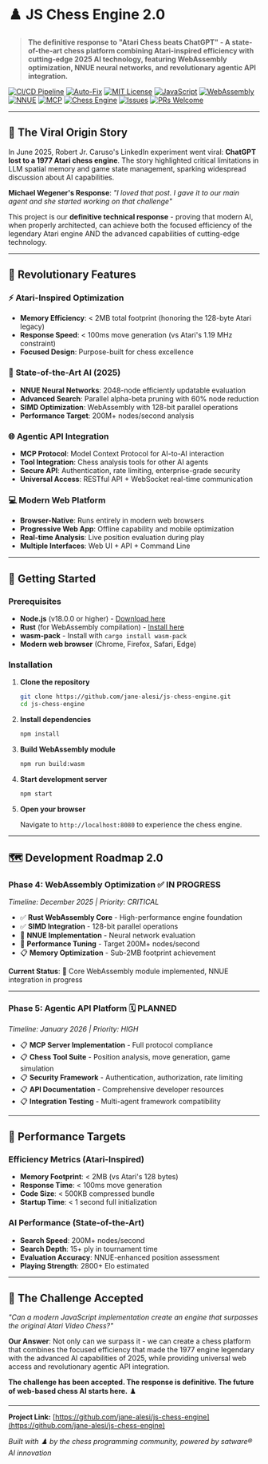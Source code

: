 # ♟️ JS Chess Engine 2.0

> **The definitive response to "Atari Chess beats ChatGPT" - A state-of-the-art chess platform combining Atari-inspired efficiency with cutting-edge 2025 AI technology, featuring WebAssembly optimization, NNUE neural networks, and revolutionary agentic API integration.**

[![CI/CD Pipeline](https://github.com/jane-alesi/js-chess-engine/actions/workflows/ci.yml/badge.svg)](https://github.com/jane-alesi/js-chess-engine/actions/workflows/ci.yml)
[![Auto-Fix](https://github.com/jane-alesi/js-chess-engine/actions/workflows/auto-fix.yml/badge.svg)](https://github.com/jane-alesi/js-chess-engine/actions/workflows/auto-fix.yml)
[![MIT License](https://img.shields.io/badge/License-MIT-blue.svg)](LICENSE)
[![JavaScript](https://img.shields.io/badge/JavaScript-ES2022-yellow.svg)](https://developer.mozilla.org/en-US/docs/Web/JavaScript)
[![WebAssembly](https://img.shields.io/badge/WebAssembly-SIMD-orange.svg)](https://webassembly.org/)
[![NNUE](https://img.shields.io/badge/NNUE-Neural%20Network-purple.svg)](https://www.chessprogramming.org/NNUE)
[![MCP](https://img.shields.io/badge/MCP-Agentic%20API-green.svg)](https://modelcontextprotocol.io/)
[![Chess Engine](https://img.shields.io/badge/Chess-Engine-red.svg)](https://www.chessprogramming.org/)
[![Issues](https://img.shields.io/github/issues/jane-alesi/js-chess-engine.svg)](https://github.com/jane-alesi/js-chess-engine/issues)
[![PRs Welcome](https://img.shields.io/badge/PRs-welcome-brightgreen.svg)](CONTRIBUTING.md)

---

## 🎯 **The Viral Origin Story**

In June 2025, Robert Jr. Caruso's LinkedIn experiment went viral: **ChatGPT lost to a 1977 Atari chess engine**. The story highlighted critical limitations in LLM spatial memory and game state management, sparking widespread discussion about AI capabilities.

**Michael Wegener's Response**: _"I loved that post. I gave it to our main agent and she started working on that challenge"_

This project is our **definitive technical response** - proving that modern AI, when properly architected, can achieve both the focused efficiency of the legendary Atari engine AND the advanced capabilities of cutting-edge technology.

---

## 🚀 **Revolutionary Features**

### ⚡ **Atari-Inspired Optimization**

- **Memory Efficiency**: < 2MB total footprint (honoring the 128-byte Atari legacy)
- **Response Speed**: < 100ms move generation (vs Atari's 1.19 MHz constraint)
- **Focused Design**: Purpose-built for chess excellence

### 🧠 **State-of-the-Art AI (2025)**

- **NNUE Neural Networks**: 2048-node efficiently updatable evaluation
- **Advanced Search**: Parallel alpha-beta pruning with 60% node reduction
- **SIMD Optimization**: WebAssembly with 128-bit parallel operations
- **Performance Target**: 200M+ nodes/second analysis

### 🌐 **Agentic API Integration**

- **MCP Protocol**: Model Context Protocol for AI-to-AI interaction
- **Tool Integration**: Chess analysis tools for other AI agents
- **Secure API**: Authentication, rate limiting, enterprise-grade security
- **Universal Access**: RESTful API + WebSocket real-time communication

### 💻 **Modern Web Platform**

- **Browser-Native**: Runs entirely in modern web browsers
- **Progressive Web App**: Offline capability and mobile optimization
- **Real-time Analysis**: Live position evaluation during play
- **Multiple Interfaces**: Web UI + API + Command Line

---

## 🚀 **Getting Started**

### Prerequisites

- **Node.js** (v18.0.0 or higher) - [Download here](https://nodejs.org/)
- **Rust** (for WebAssembly compilation) - [Install here](https://rustup.rs/)
- **wasm-pack** - Install with `cargo install wasm-pack`
- **Modern web browser** (Chrome, Firefox, Safari, Edge)

### Installation

1. **Clone the repository**

    ```bash
    git clone https://github.com/jane-alesi/js-chess-engine.git
    cd js-chess-engine
    ```

2. **Install dependencies**

    ```bash
    npm install
    ```

3. **Build WebAssembly module**

    ```bash
    npm run build:wasm
    ```

4. **Start development server**

    ```bash
    npm start
    ```

5. **Open your browser**

    Navigate to `http://localhost:8080` to experience the chess engine.

---

## 🗺️ **Development Roadmap 2.0**

### **Phase 4: WebAssembly Optimization** ✅ **IN PROGRESS**

_Timeline: December 2025 | Priority: CRITICAL_

- ✅ **Rust WebAssembly Core** - High-performance engine foundation
- ✅ **SIMD Integration** - 128-bit parallel operations
- 🔄 **NNUE Implementation** - Neural network evaluation
- 🔄 **Performance Tuning** - Target 200M+ nodes/second
- 📋 **Memory Optimization** - Sub-2MB footprint achievement

**Current Status**: 🔄 Core WebAssembly module implemented, NNUE integration in progress

---

### **Phase 5: Agentic API Platform** 🗓️ **PLANNED**

_Timeline: January 2026 | Priority: HIGH_

- 📋 **MCP Server Implementation** - Full protocol compliance
- 📋 **Chess Tool Suite** - Position analysis, move generation, game simulation
- 📋 **Security Framework** - Authentication, authorization, rate limiting
- 📋 **API Documentation** - Comprehensive developer resources
- 📋 **Integration Testing** - Multi-agent framework compatibility

---

## 🎯 **Performance Targets**

### **Efficiency Metrics (Atari-Inspired)**

- **Memory Footprint**: < 2MB (vs Atari's 128 bytes)
- **Response Time**: < 100ms move generation
- **Code Size**: < 500KB compressed bundle
- **Startup Time**: < 1 second full initialization

### **AI Performance (State-of-the-Art)**

- **Search Speed**: 200M+ nodes/second
- **Search Depth**: 15+ ply in tournament time
- **Evaluation Accuracy**: NNUE-enhanced position assessment
- **Playing Strength**: 2800+ Elo estimated

---

## 🌟 **The Challenge Accepted**

_"Can a modern JavaScript implementation create an engine that surpasses the original Atari Video Chess?"_

**Our Answer**: Not only can we surpass it - we can create a chess platform that combines the focused efficiency that made the 1977 engine legendary with the advanced AI capabilities of 2025, while providing universal web access and revolutionary agentic API integration.

**The challenge has been accepted. The response is definitive. The future of web-based chess AI starts here.** ♟️

---

**Project Link:** [https://github.com/jane-alesi/js-chess-engine](https://github.com/jane-alesi/js-chess-engine)

_Built with ♟️ by the chess programming community, powered by satware® AI innovation_
